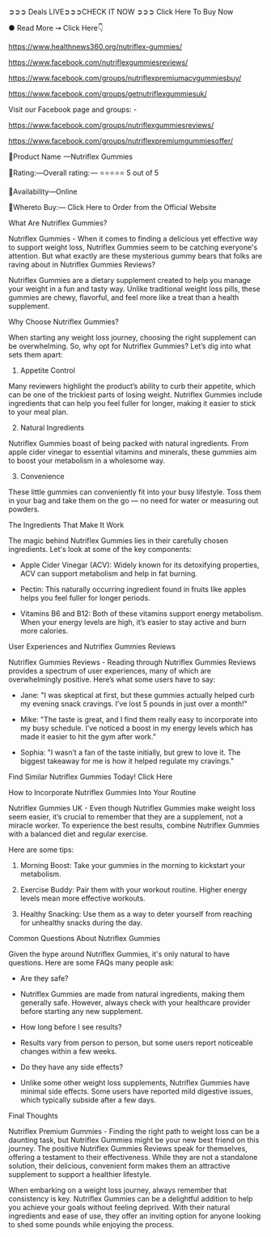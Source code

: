  ➲➲➲ Deals LIVE➲➲➲CHECK IT NOW ➲➲➲ Click Here To Buy Now

 ● Read More ⇝ Click Here👇

 <a href="https://www.healthnews360.org/nutriflex-gummies/">https://www.healthnews360.org/nutriflex-gummies/</a>

<a href="https://www.facebook.com/nutriflexgummiesreviews/">https://www.facebook.com/nutriflexgummiesreviews/</a>

<a href="https://www.facebook.com/groups/nutriflexpremiumacvgummiesbuy/">https://www.facebook.com/groups/nutriflexpremiumacvgummiesbuy/</a>

<a href="https://www.facebook.com/groups/getnutriflexgummiesuk/">https://www.facebook.com/groups/getnutriflexgummiesuk/</a>


Visit our Facebook page and groups: -


https://www.facebook.com/groups/nutriflexgummiesreviews/

https://www.facebook.com/groups/nutriflexpremiumgummiesoffer/



📣Product Name  —Nutriflex Gummies

‍📣Rating:—Overall rating: — ⭐⭐⭐⭐⭐ 5 out of 5

📣Availability—Online

‍📣Whereto Buy:— Click Here to Order from the Official Website


What Are Nutriflex Gummies?

Nutriflex Gummies - When it comes to finding a delicious yet effective way to support weight loss, Nutriflex Gummies seem to be catching everyone's attention. But what exactly are these mysterious gummy bears that folks are raving about in Nutriflex Gummies Reviews?

Nutriflex Gummies are a dietary supplement created to help you manage your weight in a fun and tasty way. Unlike traditional weight loss pills, these gummies are chewy, flavorful, and feel more like a treat than a health supplement.

Why Choose Nutriflex Gummies?

When starting any weight loss journey, choosing the right supplement can be overwhelming. So, why opt for Nutriflex Gummies? Let’s dig into what sets them apart:

1. Appetite Control


Many reviewers highlight the product’s ability to curb their appetite, which can be one of the trickiest parts of losing weight. Nutriflex Gummies include ingredients that can help you feel fuller for longer, making it easier to stick to your meal plan.

2. Natural Ingredients

Nutriflex Gummies boast of being packed with natural ingredients. From apple cider vinegar to essential vitamins and minerals, these gummies aim to boost your metabolism in a wholesome way.

3. Convenience

These little gummies can conveniently fit into your busy lifestyle. Toss them in your bag and take them on the go — no need for water or measuring out powders.

The Ingredients That Make It Work

The magic behind Nutriflex Gummies lies in their carefully chosen ingredients. Let's look at some of the key components:

- Apple Cider Vinegar (ACV): Widely known for its detoxifying properties, ACV can support metabolism and help in fat burning.

- Pectin: This naturally occurring ingredient found in fruits like apples helps you feel fuller for longer periods.

- Vitamins B6 and B12: Both of these vitamins support energy metabolism. When your energy levels are high, it’s easier to stay active and burn more calories.

User Experiences and Nutriflex Gummies Reviews

Nutriflex Gummies Reviews - Reading through Nutriflex Gummies Reviews provides a spectrum of user experiences, many of which are overwhelmingly positive. Here’s what some users have to say:

- Jane: "I was skeptical at first, but these gummies actually helped curb my evening snack cravings. I’ve lost 5 pounds in just over a month!"

- Mike: "The taste is great, and I find them really easy to incorporate into my busy schedule. I’ve noticed a boost in my energy levels which has made it easier to hit the gym after work."

- Sophia: "I wasn’t a fan of the taste initially, but grew to love it. The biggest takeaway for me is how it helped regulate my cravings."


Find Similar Nutriflex Gummies Today! Click Here





How to Incorporate Nutriflex Gummies Into Your Routine

Nutriflex Gummies UK - Even though Nutriflex Gummies make weight loss seem easier, it’s crucial to remember that they are a supplement, not a miracle worker. To experience the best results, combine Nutriflex Gummies with a balanced diet and regular exercise.

Here are some tips:

1. Morning Boost: Take your gummies in the morning to kickstart your metabolism.

2. Exercise Buddy: Pair them with your workout routine. Higher energy levels mean more effective workouts.

3. Healthy Snacking: Use them as a way to deter yourself from reaching for unhealthy snacks during the day.

Common Questions About Nutriflex Gummies

Given the hype around Nutriflex Gummies, it's only natural to have questions. Here are some FAQs many people ask:

- Are they safe?

- Nutriflex Gummies are made from natural ingredients, making them generally safe. However, always check with your healthcare provider before starting any new supplement.

- How long before I see results?

- Results vary from person to person, but some users report noticeable changes within a few weeks.

- Do they have any side effects?

- Unlike some other weight loss supplements, Nutriflex Gummies have minimal side effects. Some users have reported mild digestive issues, which typically subside after a few days.

Final Thoughts

Nutriflex Premium Gummies - Finding the right path to weight loss can be a daunting task, but Nutriflex Gummies might be your new best friend on this journey. The positive Nutriflex Gummies Reviews speak for themselves, offering a testament to their effectiveness. While they are not a standalone solution, their delicious, convenient form makes them an attractive supplement to support a healthier lifestyle.

When embarking on a weight loss journey, always remember that consistency is key. Nutriflex Gummies can be a delightful addition to help you achieve your goals without feeling deprived. With their natural ingredients and ease of use, they offer an inviting option for anyone looking to shed some pounds while enjoying the process.



